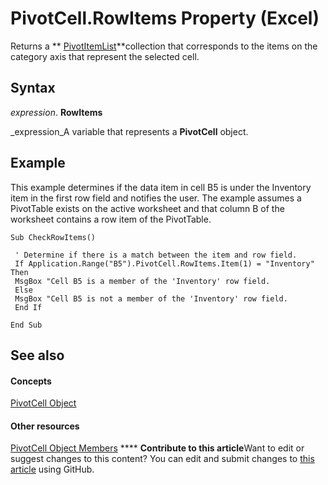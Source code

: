 
# PivotCell.RowItems Property (Excel)

Returns a  ** [PivotItemList](2b0fc8e5-6073-9cb1-2217-1e8715cddb1e.md)**collection that corresponds to the items on the category axis that represent the selected cell.


## Syntax

 _expression_. **RowItems**

 _expression_A variable that represents a  **PivotCell** object.


## Example

This example determines if the data item in cell B5 is under the Inventory item in the first row field and notifies the user. The example assumes a PivotTable exists on the active worksheet and that column B of the worksheet contains a row item of the PivotTable.


```
Sub CheckRowItems() 
 
 ' Determine if there is a match between the item and row field. 
 If Application.Range("B5").PivotCell.RowItems.Item(1) = "Inventory" Then 
 MsgBox "Cell B5 is a member of the 'Inventory' row field. 
 Else 
 MsgBox "Cell B5 is not a member of the 'Inventory' row field. 
 End If 
 
End Sub
```


## See also


#### Concepts


 [PivotCell Object](76b8a2dc-90ee-7475-d327-d27cb1e92703.md)
#### Other resources


 [PivotCell Object Members](e486cd5d-3f31-29d4-b811-24fc0aed6803.md)
****   **Contribute to this article**Want to edit or suggest changes to this content? You can edit and submit changes to  [this article](https://github.com/jhershey00/VBA_Excel_Test/OpenXMLCon/articles/4833f772-9abd-a2fa-e3f0-e86f54caf05e.md) using GitHub.

